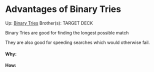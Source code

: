 # Advantages of Binary Tries

Up: [Binary Tries](binary_tries)
Brother(s):
TARGET DECK

Binary Tries are good for finding the longest possible match

They are also good for speeding searches which would otherwise fail.




































#### Why:
#### How:









